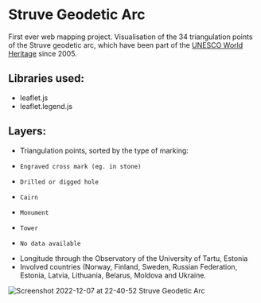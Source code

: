 # Struve Geodetic Arc

First ever web mapping project. Visualisation of the 34 triangulation points of the Struve geodetic arc, which have been part of the <a href="https://whc.unesco.org/en/list/1187/" rel="nofollow">UNESCO World Heritage</a> since 2005.

## Libraries used:

- leaflet.js
- leaflet.legend.js

## Layers:

- Triangulation points, sorted by the type of marking:
-     Engraved cross mark (eg. in stone)
-     Drilled or digged hole
-     Cairn
-     Monument
-     Tower
-     No data available
- Longitude through the Observatory of the University of Tartu, Estonia
- Involved countries (Norway, Finland, Sweden, Russian Federation, Estonia, Latvia, Lithuania, Belarus, Moldova and Ukraine.


![Screenshot 2022-12-07 at 22-40-52 Struve Geodetic Arc](https://user-images.githubusercontent.com/110698131/206303328-66baf244-be73-433b-b881-9af46650d388.png)

